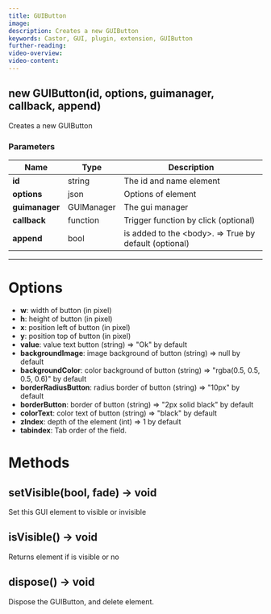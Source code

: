 ```yaml
---
title: GUIButton
image:  
description: Creates a new GUIButton
keywords: Castor, GUI, plugin, extension, GUIButton
further-reading:
video-overview: 
video-content:
---
```


## new GUIButton(id, options, guimanager, callback, append)
Creates a new GUIButton

### Parameters
Name | Type | Description
---|---|---
**id** | string | The id and name element
**options** | json | Options of element
**guimanager** | GUIManager | The gui manager
**callback** | function | Trigger function by click (optional)
**append** | bool | is added to the &lt;body&gt;. =&gt; True by default (optional)
---

# Options

* **w**: width of button (in pixel)
* **h**: height of button (in pixel)
* **x**: position left of button (in pixel)
* **y**: position top of button (in pixel)
* **value**: value text button (string) =&gt; "Ok" by default
* **backgroundImage**: image background of button (string) =&gt; null by default
* **backgroundColor**: color background of button (string) =&gt; "rgba(0.5, 0.5, 0.5, 0.6)" by default
* **borderRadiusButton**: radius border of button (string)  =&gt; "10px" by default
* **borderButton**: border of button (string)  =&gt; "2px solid black" by default
* **colorText**: color text of button (string)  =&gt; "black" by default
* **zIndex**: depth of the element (int) =&gt; 1 by default
* **tabindex**: Tab order of the field.

# Methods

## setVisible(bool, fade) → void
Set this GUI element to visible or invisible

## isVisible() → void
Returns element if is visible or no

## dispose() → void
Dispose the GUIButton, and delete element.
